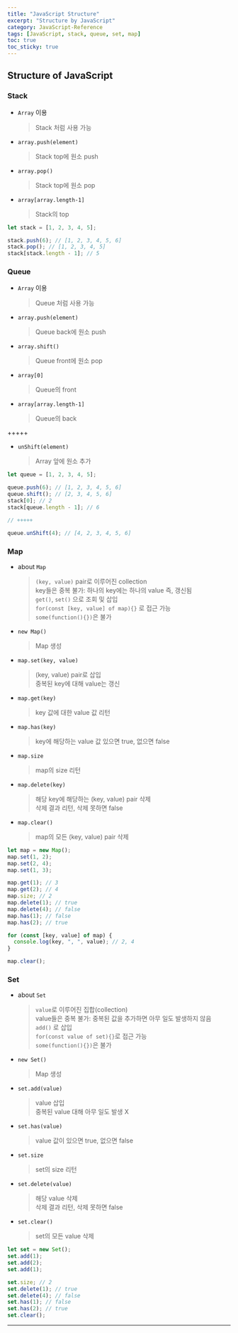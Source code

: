 ```yaml
---
title: "JavaScript Structure"
excerpt: "Structure by JavaScript"
category: JavaScript-Reference
tags: [JavaScript, stack, queue, set, map]
toc: true
toc_sticky: true
---
```


## Structure of JavaScript

### Stack

- `Array` 이용
  > Stack 처럼 사용 가능
- `array.push(element)`
  > Stack top에 원소 push
- `array.pop()`
  > Stack top에 원소 pop
- `array[array.length-1]`
  > Stack의 top

```js
let stack = [1, 2, 3, 4, 5];

stack.push(6); // [1, 2, 3, 4, 5, 6]
stack.pop(); // [1, 2, 3, 4, 5]
stack[stack.length - 1]; // 5
```

### Queue

- `Array` 이용
  > Queue 처럼 사용 가능
- `array.push(element)`
  > Queue back에 원소 push
- `array.shift()`
  > Queue front에 원소 pop
- `array[0]`
  > Queue의 front
- `array[array.length-1]`
  > Queue의 back

+++++

- `unShift(element)`
  > Array 앞에 원소 추가

```js
let queue = [1, 2, 3, 4, 5];

queue.push(6); // [1, 2, 3, 4, 5, 6]
queue.shift(); // [2, 3, 4, 5, 6]
stack[0]; // 2
stack[queue.length - 1]; // 6

// +++++

queue.unShift(4); // [4, 2, 3, 4, 5, 6]
```

### Map

- about `Map`

  > `(key, value)` pair로 이루어진 collection  
  > key들은 중복 불가: 하나의 key에는 하나의 value 즉, 갱신됨  
  > `get()`, `set()` 으로 조회 및 삽입  
  > `for(const [key, value] of map){}` 로 접근 가능  
  > `some(function(){})`은 불가

- `new Map()`
  > Map 생성
- `map.set(key, value)`
  > (key, value) pair로 삽입  
  > 중복된 key에 대해 value는 갱신
- `map.get(key)`
  > key 값에 대한 value 값 리턴
- `map.has(key)`
  > key에 해당하는 value 값 있으면 true, 없으면 false
- `map.size`
  > map의 size 리턴
- `map.delete(key)`
  > 해당 key에 해당하는 (key, value) pair 삭제  
  > 삭제 결과 리턴, 삭제 못하면 false
- `map.clear()`
  > map의 모든 (key, value) pair 삭제

```js
let map = new Map();
map.set(1, 2);
map.set(2, 4);
map.set(1, 3);

map.get(1); // 3
map.get(2); // 4
map.size; // 2
map.delete(1); // true
map.delete(4); // false
map.has(1); // false
map.has(2); // true

for (const [key, value] of map) {
  console.log(key, ", ", value); // 2, 4
}

map.clear();
```

### Set

- about `Set`

  > `value`로 이루어진 집합(collection)  
  > value들은 중복 불가: 중복된 값을 추가하면 아무 일도 발생하지 않음  
  > `add()` 로 삽입  
  > `for(const value of set){}`로 접근 가능  
  > `some(function(){})`은 불가

- `new Set()`
  > Map 생성
- `set.add(value)`
  > value 삽입  
  > 중복된 value 대해 아무 일도 발생 X
- `set.has(value)`
  > value 값이 있으면 true, 없으면 false
- `set.size`
  > set의 size 리턴
- `set.delete(value)`
  > 해당 value 삭제  
  > 삭제 결과 리턴, 삭제 못하면 false
- `set.clear()`
  > set의 모든 value 삭제

```js
let set = new Set();
set.add(1);
set.add(2);
set.add(1);

set.size; // 2
set.delete(1); // true
set.delete(4); // false
set.has(1); // false
set.has(2); // true
set.clear();
```

---
